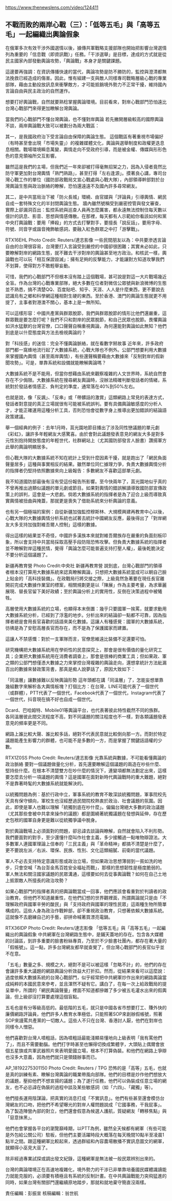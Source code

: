 https://www.thenewslens.com/video/124411


## 不戰而敗的兩岸心戰（三）：「低等五毛」與「高等五毛」一起編織出輿論假象 


在俄軍多次有效干涉外國選情以後，據傳共軍戰略支援部隊也開始把影響台灣選情列為重要的「信息戰（即資訊戰）」任務。「干涉選舉」是目標，達成的方式就是從民主國家內部發動輿論攻勢，「輿論戰」本身才是關鍵課題。

這邊要再強調：在資訊傳播快速的當代，輿論攻勢是防不勝防的，監控與澄清都無法挽救已經造成的傷害。因此，惟有組建一支與敵人同樣專司戰略層級心戰的專業部隊，藉由主動投放訊息來衝擊敵方，才可能抵銷境外勢力不正常干擾，維持國內言論自由與民主政治的自然運作。

想要打好輿論戰，自然就要熟稔掌握輿論環境。目前看來，對岸心戰部門恐怕遠比台灣心戰部門來得更加瞭解台灣輿論。

當我們的心戰部門不懂台灣輿論，也不懂對岸輿論
若先撇開層級較高的國際輿論不談，兩岸輿論戰大致可以被劃分為兩大戰區：


其一，是我國政府治下受言論自由保障的輿論生態。
這個戰區有著重視市場偏好（有時甚至會出現「市場失靈」）的複雜媒體文化，輿論與選舉制度和政權更迭息息相關。戰場環境瞬息萬變，輿情走向不受政府引導，而是被金權、傳媒與形形色色的意見領袖所交互影響。

雖然這是我們的主場，但我們近一年來卻被打得毫無招架之力，因為入侵者竟然比防守軍更加對台灣輿情「熟門熟路」，甚至打得「左右逢源」。摸著良心講，專司台灣心戰工作的單位（國防部政戰局文宣心戰處與心戰大隊），內部領導幹部對於台灣輿論生態與政治脈絡的瞭解，恐怕還遠遠不及國內許多尋常網友。

其二，是中共當局治下被「防火長城」環繞、由官媒與「評論員」引導輿情、網民自成一套特殊文化的半封閉輿論生態。
牆內雖然號稱受到嚴密控管與發文審查，實際上卻漏洞百出：監控系統與巡查人員再怎麼厲害，都永遠無法控制住每天數以億計的訊息、影音、思想與情感傳散。在那裡，每天都有人示範給你看該如何和黨中央打輿論戰：要用「捧殺」的方式去打擊對手，要擅長「說反話」，要用字母、符號、同音字或諧音掩飾敏感詞，要融入紅色群眾之中打「游擊戰」。

RTX16EHL
Photo Credit: Reuters/達志影像
一些民間朋友以為：中共要滲透言論自由的台灣很容易，台灣要打入言論受到嚴控的中國卻很困難；其實未必如此，只要瞭解對岸的網路生態，就不難去干涉對岸的輿論甚至地方政治。和核武一樣，輿論戰也可以玩「相互保證毀滅」：擁有足夠的反擊能力，才能讓對方知道攻擊我們不划算，使得對方不敢輕舉妄動。


可惜，我們的心戰部門不但根本沒有踏上這個戰場，甚可說是對這一大片戰場幾近全盲。作為台灣的心戰專業部隊，絕大多數在位者對微信公眾號與新浪微博的生態並不熟悉，搞不清楚QQ、百度貼吧、知乎、天涯、人人是什麼東西，更不要說去認識烏有之鄉和科學網這種相對生硬的東西。至於香港、澳門的輿論生態就更不用提了，主事者對港澳不關心，基本上是一無所知。

可以這樣形容：中國共產黨與群眾脫節，我們與群眾脫節的情形比他們還嚴重，這群眾戰是要怎麼打呢？我們不只和對岸的民眾脫節，和自己民眾也脫節。畏懼輿論如洪水猛獸的台灣官僚，口口聲聲自稱重視輿論，為何還能對輿論如此無知？他們到底是以什麼態度與方法去檢視輿論的？

對「科技感」的迷信：完全不懂輿論脈絡，就在看數字掰故事
近年來，許多政府部門都一窩蜂地流行起了大數據系統，心戰大隊也不例外。公部門想要利用大數據來掌握國內輿情（甚至兩岸輿情），有些還聲稱要藉由大數據來「反制對岸的假新聞攻勢」。可是，單靠系統和設備就能瞭解輿論嗎？

大數據系統不是不能用，但當你想藉由系統來觀察複雜的人文世界時，系統自然會存在不少侷限。大數據系統在搜尋網友輿論時，沒辦法精確判斷發話者的情緒，系統對於發話者情感正、負判定的準度，通常落在40%到50%左右。


也就是說，像「反諷」、「反串」或「帶髒話的激賞」這類網路上常見的表達方式，發話者對意提的真正立場就很有可能被系統誤判。要有具備輿論敏感度的分析人才，才能正確運用這種分析工具，否則恐怕會從數字身上推導出更加錯誤的結論語政策建議。

舉一個經典的例子：去年1月時，莒光園地節目播出了涉及同性戀議題的單元劇《彩虹》，讓許多年輕網友大感驚喜。由於會對此議題發表意見的網友大多是對多元性別抱持開放態度的年輕世代，社群網站上（尤其國防部發言人臉書）讚揚軍方此舉的輿論明顯居多。


但心戰大隊的大數據系統不知在統計上受到什麼因素干擾，就是跑出了「網民負面聲量居多」這種與事實相反的結果。雖然單位同仁據理力爭，負責大數據輿情分析的指揮者仍堅持依照數據來向上級報告：多數網友不喜歡這部單元劇。

我不知道國防部最後有沒有受這份報告所影響。至今快兩年了，莒光園地似乎真的不曾再推出過類似議題的單元劇或節目。如果對輿情的錯誤解讀導致國防部宣傳政策上的誤判，這會是一大悲劇。倘若大數據系統的指揮者是為了迎合上級而導致真實輿情被扭曲與掩蓋，那就更是喪失了借助系統來分析輿論的意義。

也有另一個極端的案例：自從新疆加強監控穆斯林、大規模興建再教育中心以後，心戰大隊的大數據輿情分析系統也試著去統計中國網友反應，最後得出了「對岸網友大多支持加強對維吾爾人控制」這樣的數據。

得出這樣的結果並不奇怪，中國許多漢族本來就對維吾爾族存在嚴重的負面刻板印象，所以會支持中共當局採取高壓手段防阻恐怖攻擊。但負責大數據系統的指揮者並不瞭解對岸這種民情，覺得「輿論怎麼可能普遍支持打壓人權」，最後乾脆決定不要分析這個議題了。

新疆再教育營
Photo Credit:中央社
新疆再教育營
說到底，台灣心戰部門的領導者根本沒打算用大數據系統來認真瞭解輿論，只想把大數據系統當成可以朝自己臉上貼金的「高科技裝備」。在政戰局行將交接之際，上級竟然急著要在現任長官離開前完成大數據作業室的標案，相關規劃更是以「陳展」作為主要考量，為求華麗展現、替長官留下美好政績；至於輿論分析上的實用性，反倒在決策過程中被犧牲。

高層使用大數據系統的立場，也顯得本末倒置：幾乎只要國軍一挨罵，就要求動用大數據系統分析，已經到了浮濫的地步。分析出來的結論卻一點都不可靠，因為指揮者總是會用長官喜歡的話語來美化數據。這讓人有種感覺：國軍的大數據系統，彷彿是為了安慰高層長官而存在，而不是為了保護國家而建置。

這讓人不禁感慨：對於一支軍隊而言，官僚思維遠比裝備不足還要可怕。

研究機構把大數據系統用在學術性的民意探究上，那會是很有價值的量化研究工具；企業把大數據系統用在消費者調查上，那會是很棒的商業工具；但如果政、軍之類的公部門想僅憑大數據之力來掌控台灣複雜的輿論走向，還想拿統計方法紕漏百出的數據來替政策背書，那真是痴人說夢話了，原因大致如下：

「同溫層」讓數據難以反映輿論形勢
這年頭都在講「同溫層」了，怎能妄想單靠幾組數字來解析各大輿情板塊？打個比方：在台灣，LINE可能代表了一個世代（或群體），PTT代表了一個世代，Facebook代表了一個世代，Instagram代表了一個世代，抖音現在搞不好也自成一個世代。

Dcard、巴哈姆特、Mobile01等輿論平台，也代表著彼此特性截然不同的族群。各同溫層彼此間交流程度不高，對不同議題的關注程度也不一樣，對各類議題發表意見的頻率更是不同。

網路上誰比較大聲、誰比較多話，絕對不代表民意就比較倒向那一方。而對於特定議題能產生影響力的群體，也可能不是多數的一方，而是掌握了關鍵話語權的少數。

RTX1Z0SS
Photo Credit: Reuters/達志影像
光靠系統與數據，不可能看懂輿論的政治脈絡
要對一個議題做量化分析，首先還要瞭解這個議題的兩造在吵些什麼、堅持些什麼。在根本不清楚雙方在吵什麼的情況下，連變項都無法劃定出來，這樣要怎麼去分析一項議題的輿情？這是國軍在面對新時代輿論戰時的重大難題，絕對不是靠著時髦的大數據系統就能解決的。

以統獨問題為例：基於行政中立，軍事系統的教育不敢深談統獨問題，軍事院校先天具有保守傾向，軍校生也沒經歷過民間院校熱衷於政治、社會議題的氛圍。因此，即使是軍人也難以理解「統獨到底在吵什麼」。偏偏台灣絕大多數的政治議題（尤其那些會被中共拿來操作的議題）都是圍繞著統獨議題在發想與延伸，存在歷史包袱的國軍自身更是難以從統獨爭議中脫身。

對於輿論戰場上必須面對的問題，卻忌諱去談論與瞭解，自然就會陷入不利形勢。我們要面對的對手，至少還懂什麼叫作社會主義，多少接觸過一點唯物辯證法。大多數軍人連國軍理論上信奉的「三民主義」與「革命精神」都搞不清楚是什麼了，更不要說左派／右派、環保、民族、性別、文化這類細膩、前衛的當代議題。

軍人不必去支持特定意識形態或政治立場，但如果政治思想薄弱到一貧如洗的地步，只會空喊「為台澎金馬百姓安全福祉而戰」，那樣的思想韌性是極度脆弱的。軍人無法和關注國家議題的民眾溝通，這樣要如何去從事輿論戰？如何在自己土地上抵禦敵人所擅長的政治攻勢？

如果心戰部門的指揮者真的把輿論戰當成一回事，他們應該會看重對於判讀者的政治教育。但他們不知道嚴重性，在他們幻想的世界觀裡面，所謂輿論就只是由「不理解政府與國軍辛勞的酸民」與「支持政府與國軍的理性民眾」這兩種生物所簡單構成的。這些人身為政治作戰幹部，卻不重視政治教育，只想著依賴大數據系統。這就像不去磨練自己的手藝，卻拼命喊著買漂亮電鍋。

RTX36IDP
Photo Credit: Reuters/達志影像
「低等五毛」與「高等五毛」一起編織出的輿論假象
中共網軍在台灣網路生態中，是鋪天蓋地的存在。包含各大媒體的討論區，到許多重要的臉書粉絲專頁，乃至於不少臉書社團內，都存在著大量的「假帳號」。這一點，許多台灣網友都早就查覺了，但台灣心戰部門的長官似乎並不在意。

「五毛」數量之多、規模之大，絕對不是可以被這樣「忽略不計」的，他們的存在會讓許多重大議題的網路輿論分析效益大打折扣。然而，從結果來看可以這麼說：過度依賴大數據系統的台灣心戰部門，似乎經常把中共網軍炒作出來的網路輿論當成純粹的本國民意來參考，並且渾然不疑有它。講白了，在每一次上給政戰局的提呈單中，所謂的「網民輿論聲量」裡面不知道都摻雜了多少被五毛灌水出來的假輿論，但上級卻沒打算要處理這個盲點。

五毛也是有分等級高低的。最低階的五毛，就只是中國各省市想要打工、賺外快的廉價網路評論員，他們許多人教育水準極低，只能照著SOP來創辦假帳號，照著SOP來謾罵共產黨的一切敵人。這些人不只在台灣、香港討人厭，他們在對岸也同樣令人憎惡。

他們喜歡對台灣人噴粗話，因為噴粗話最能淺顯易懂地向上級表明「我有罵他們了」，而且不需要動腦。他們打字時甚至也懶得切換成繁體字，大頭貼上偶爾會放個五星旗或共軍武器照片來表明愛國立場，根本不打算偽裝。和他們在網路上爭辯也沒多大意義，因為他們就只是領錢辦事而已。

AP_18192275301150
Photo Credit: Reuters / TPG
恐怖的是「高等」五毛，也就是真的訓練有素、瞭解台灣輿論的職業帶風向部隊。他們的目標是炒作他們想放大的議題，壓抑他們不想宣揚的議題；為了遂行任務，他們可以偽裝成任意立場的網友，也不必忌諱在偽裝的過程中談及某些敏感詞（如「六四」、「藏獨」等）。

他們擅長運用陰謀論，把真實的消息打成「不實訊息」。他們有些甚至還會模仿台灣網友的口吻，把他們不希望曝光的對岸人權問題說成「它國事務，干我屁事」。為了製造陣營內部的對立，他們還會假意為候選人護航，質疑網友「轉移焦點」與「惡意抹黑」。

他們也會掌握各平台的瀏覽巔峰期，以PTT為例，雖然全天候都有網軍（有些可能是外包給公關公司）駐板，但他們主要活躍時段大概落在每天晚間10點半至凌晨1點半之間。跟這種網軍比較起來，透過群組和內容農場散播不實訊息圖文的網軍，就顯得小巫見大巫了。

除非經過專業試探或調出發文紀錄，這種網軍是無法被一般民眾辨別出來的。

台灣的輿論環境正在高速地複雜化，境外勢力的干涉已非單靠培養國民媒體識讀能力就能克服的，必須要有積極且有系統的反制計畫。在中共輿論戰能力突飛猛進的同時，如果台灣有關部門還繼續原地踏步，那就和就地棄守簡直沒兩樣。

責任編輯：彭振宣
核稿編輯：翁世航